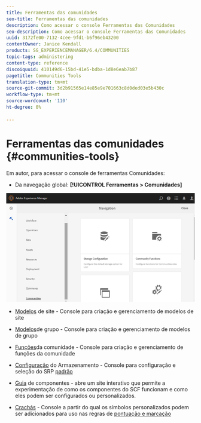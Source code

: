 ```yaml
---
title: Ferramentas das comunidades
seo-title: Ferramentas das comunidades
description: Como acessar o console Ferramentas das Comunidades
seo-description: Como acessar o console Ferramentas das Comunidades
uuid: 3172fe00-7132-4cee-9fd1-b6f96eb43200
contentOwner: Janice Kendall
products: SG_EXPERIENCEMANAGER/6.4/COMMUNITIES
topic-tags: administering
content-type: reference
discoiquuid: 410149d6-15bd-41e5-bdba-1d8e6eab7b87
pagetitle: Communities Tools
translation-type: tm+mt
source-git-commit: 3d2b91565e14e85e9e701663c8d0ded03e5b430c
workflow-type: tm+mt
source-wordcount: '110'
ht-degree: 0%

---
```



# Ferramentas das comunidades {#communities-tools}

Em autor, para acessar o console de ferramentas Comunidades:

* Da navegação global: **[!UICONTROL Ferramentas > Comunidades]**

![chlimage_1-129](assets/chlimage_1-129.png)

* [Modelos](sites.md) de site - Console para criação e gerenciamento de modelos de site
* [Modelos](tools-groups.md)de grupo - Console para criação e gerenciamento de modelos de grupo
* [Funções](functions.md)da comunidade - Console para criação e gerenciamento de funções da comunidade
* [Configuração](srp-config.md) do Armazenamento - Console para configuração e seleção do SRP [padrão](working-with-srp.md)

* [Guia](components-guide.md) de componentes - abre um site interativo que permite a experimentação de como os componentes do SCF funcionam e como eles podem ser configurados ou personalizados.
* [Crachás](badges.md) - Console a partir do qual os símbolos personalizados podem ser adicionados para uso nas regras de [pontuação e marcação](implementing-scoring.md)

